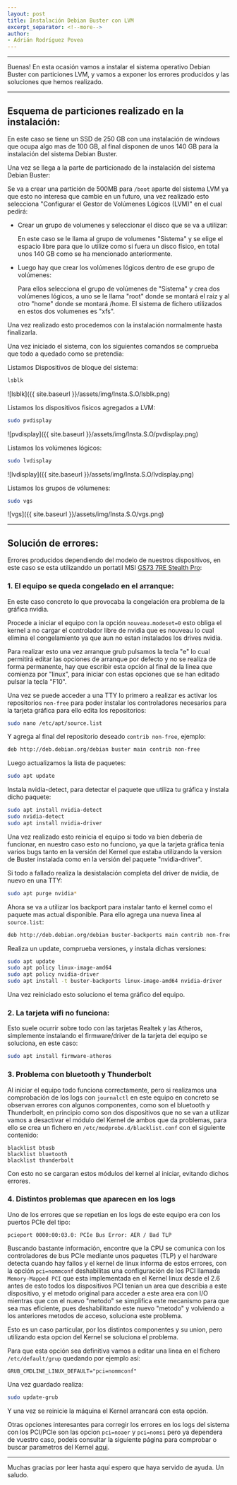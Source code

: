 ```yaml
---
layout: post
title: Instalación Debian Buster con LVM
excerpt_separator: <!--more-->
author:
- Adrián Rodríguez Povea
---
```


***

Buenas! En esta ocasión vamos a instalar el sistema operativo Debian Buster con particiones LVM, y vamos a exponer los errores producidos y las soluciones que hemos realizado.

***

<!--more-->

## Esquema de particiones realizado en la instalación:

En este caso se tiene un  SSD de 250 GB con una instalación de windows que ocupa algo mas de 100 GB, al final disponen de unos 140 GB para la instalación del sistema Debian Buster.

Una vez se llega a la parte de particionado de la instalación del sistema Debian Buster:

Se va a crear una partición de 500MB para `/boot` aparte del sistema LVM ya que esto no interesa que cambie en un futuro, una vez realizado esto selecciona "Configurar el Gestor de Volúmenes Lógicos (LVM)" en el cual pedirá:

 - Crear un grupo de volumenes y seleccionar el disco que se va a utilizar:   

   En este caso se le llama al grupo de volumenes "Sistema" y se elige el espacio libre para que lo utilize como si fuera un disco físico, en total unos 140 GB como se ha mencionado anteriormente.

 - Luego hay que crear los volúmenes lógicos dentro de ese grupo de volúmenes:   

   Para ellos selecciona el grupo de volúmenes de "Sistema" y crea dos volúmenes lógicos, a uno se le llama "root" donde se montará el raiz y al otro "home" donde se montará /home. El sistema de fichero utilizados en estos dos volumenes es "xfs".


Una vez realizado esto procedemos con la instalación normalmente hasta finalizarla.

Una vez iniciado el sistema, con los siguientes comandos se comprueba que todo a quedado como se pretendia:

Listamos Dispositivos de bloque del sistema:

```bash
lsblk
```

![lsblk]({{ site.baseurl }}/assets/img/Insta.S.O/lsblk.png)  

Listamos los dispositivos fisicos agregados a LVM:

```bash
sudo pvdisplay
```

![pvdisplay]({{ site.baseurl }}/assets/img/Insta.S.O/pvdisplay.png)

Listamos los volúmenes lógicos:

```bash
sudo lvdisplay
```

![lvdisplay]({{ site.baseurl }}/assets/img/Insta.S.O/lvdisplay.png)

Listamos los grupos de vólumenes:

```bash
sudo vgs
```

![vgs]({{ site.baseurl }}/assets/img/Insta.S.O/vgs.png)


***


## Solución de errores:

Errores producidos dependiendo del modelo de nuestros dispositivos, en este caso se esta utilizanddo un portatil MSI [GS73 7RE Stealth Pro](https://es.msi.com/Laptop/GS73-7RE-Stealth-Pro/Specification):

### 1. El equipo se queda congelado en el arranque:

En este caso concreto lo que provocaba la congelación era problema de la gráfica nvidia.   

Procede a iniciar el equipo con la opción `nouveau.modeset=0` esto obliga el kernel a no cargar el controlador libre de nvidia que es nouveau lo cual elimina el congelamiento ya que aun no estan instalados los drives nvidia. 

Para realizar esto una vez arranque grub pulsamos la tecla "e" lo cual permitirá editar las opciones de arranque por defecto y no se realiza de forma permanente, hay que escribir esta opción al final de la linea que comienza por "linux", para iniciar con estas opciones que se han editado pulsar la tecla "F10".    

Una vez se puede acceder a una TTY lo primero a realizar es activar los repositorios `non-free` para poder instalar los controladores necesarios para la tarjeta gráfica para ello edita los repositorios:    

```bash
sudo nano /etc/apt/source.list 
```
Y agrega al final del repositorio deseado `contrib non-free`, ejemplo:

```bash
deb http://deb.debian.org/debian buster main contrib non-free
```    
Luego actualizamos la lista de paquetes:

```bash
sudo apt update
```    
Instala nvidia-detect, para detectar el paquete que utiliza tu gráfica y instala dicho paquete:

```bash
sudo apt install nvidia-detect
sudo nvidia-detect
sudo apt install nvidia-driver
```    
Una vez realizado esto reinicia el equipo si todo va bien deberia de funcionar, en nuestro caso esto no funciono, ya que la tarjeta gráfica tenia varios bugs tanto en la versión del Kernel que estaba utilizando la version de Buster instalada como en la versión del paquete "nvidia-driver".    
	
Si todo a fallado realiza la desistalación completa del driver de nvidia, de nuevo en una TTY:

```bash
sudo apt purge nvidia*
```    
Ahora se va a utilizar los backport para instalar tanto el kernel como el paquete mas actual disponible. Para ello agrega una nueva linea al `source.list`:

```bash
deb http://deb.debian.org/debian buster-backports main contrib non-free
```    
Realiza un update, comprueba versiones, y instala dichas versiones:

```bash
sudo apt update
sudo apt policy linux-image-amd64
sudo apt policy nvidia-driver
sudo apt install -t buster-backports linux-image-amd64 nvidia-driver
```    
Una vez reiniciado esto soluciono el tema gráfico del equipo.

### 2. La tarjeta wifi no funciona:

Esto suele ocurrir sobre todo con las tarjetas Realtek y las Atheros, simplemente instalando el firmware/driver de la tarjeta del equipo se soluciona, en este caso:

```bash
sudo apt install firmware-atheros
```

### 3. Problema con bluetooth y Thunderbolt

Al iniciar el equipo todo funciona correctamente, pero si realizamos una comprobación de los logs con `journalctl` en este equipo en concreto se observan errores con algunos componentes, como son el bluetooth y Thunderbolt, en principio como son dos dispositivos que no se van a utilizar vamos a desactivar el módulo del Kernel de ambos que da problemas, para ello se crea un fichero en `/etc/modprobe.d/blacklist.conf` con el siguiente contenido:

```
blacklist btusb
blacklist bluetooth
blacklist thunderbolt
```

Con esto no se cargaran estos módulos del kernel al iniciar, evitando dichos errores.

### 4. Distintos problemas que aparecen en los logs

Uno de los errores que se repetian en los logs de este equipo era con los puertos PCIe del tipo:

```
pcieport 0000:00:03.0: PCIe Bus Error: AER / Bad TLP
```

Buscando bastante información, encontre que la CPU se comunica con los controladores de bus PCIe mediante unos paquetes (TLP) y el hardware detecta cuando hay fallos y el kernel de linux informa de estos errores, con la opción `pci=nommconf` deshabilitas una configuración de los PCI llamada `Memory-Mapped PCI` que esta implementada en el Kernel linux desde el 2.6 antes de esto todos los dispositivos PCI tenian un area que describia a este dispositivo, y el metodo original para acceder a este area era con I/O mientras que con el nuevo "metodo" se simplifica este mecanismo para que sea mas eficiente, pues deshabilitando este nuevo "metodo" y volviendo a los anteriores metodos de acceso, soluciona este problema.

Esto es un caso particular, por los distintos componentes y su union, pero utilizando esta opcion del Kernel se soluciona el problema.

Para que esta opción sea definitiva vamos a editar una linea en el fichero `/etc/default/grup` quedando por ejemplo así:

```
GRUB_CMDLINE_LINUX_DEFAULT="pci=nommconf"
```

Una vez guardado realiza:

```bash
sudo update-grub
```
Y una vez se reinicie la máquina el Kernel arrancará con esta opción.

Otras opciones interesantes para corregir los errores en los logs del sistema con los PCI/PCIe son las opcion `pci=noaer` y `pci=nomsi` pero ya dependera de vuestro caso, podeis consultar la siguiente página para comprobar o buscar parametros del Kernel [aqui](https://www.kernel.org/doc/html/latest/admin-guide/kernel-parameters.html).

***
    
Muchas gracias por leer hasta aquí espero que haya servido de ayuda. Un saludo.
